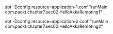 sbt -Dconfig.resource=application-1.conf "runMain com.packt.chapter7.sec02.HelloAkkaRemoting1"

sbt -Dconfig.resource=application-2.conf "runMain com.packt.chapter7.sec02.HelloAkkaRemoting2"